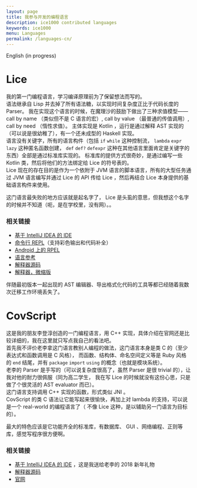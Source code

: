 ```yaml
---
layout: page
title: 我参与开发的编程语言
description: ice1000 contributed languages
keywords: ice1000
menu: Languages
permalink: /languages-cn/
---
```


English (in progress)

# Lice

我的第一门编程语言，学习编译原理前为了保留想法而写的。  
语法继承自 Lisp 并去掉了所有语法糖，以实现时间复杂度正比于代码长度的 Parser。
我在实现这个语言的时候，在魔理沙的鼓励下做出了三种求值模型—— call by name （类似但不是 C 语言的宏）,
call by value （最普通的传值调用）, call by need （惰性求值）。
主体实现是 Kotlin ，运行是通过解释 AST 实现的（可以说是很幼稚了），有一个还未成型的 Haskell 实现。  
语言没有关键字，所有的语言构件（包括 `if` `while` 这种控制流， `lambda` `expr` `lazy` 这种匿名函数创建，
`def` `def?` `defexpr` 这种在其他语言里面肯定是关键字的东西）全部是通过标准库实现的。
标准库的提供方式很奇妙，是通过编写一些 Kotlin 类，然后将他们的方法绑定给 Lice 的符号表的。  
Lice 现在的存在目的是作为一个依附于 JVM 语言的脚本语言，所有的大型任务通过 JVM 语言编写并通过 Lice 的 API
传给 Lice ，然后再结合 Lice 本身提供的基础语言构件来使用。

这门语言最失败的地方应该就是起名字了， Lice 是头虱的意思，但我想这个名字的时候并不知道（呃，是在学校里，没有网）。。

### 相关链接

+ [基于 IntelliJ IDEA 的 IDE](https://plugins.jetbrains.com/plugin/10319-lice)
+ [命令行 REPL](https://github.com/lice-lang/ldk)（支持彩色输出和代码补全）
+ [Android 上的 RPEL](https://github.com/lice-lang/lice-android)
+ [语言参考](https://github.com/lice-lang/lice-reference)
+ [解释器源码](https://github.com/lice-lang/lice)
+ [解释器，微缩版](https://github.com/lice-lang/lice-tiny)

伴随最初版本一起出现的 AST 编辑器、导出格式化代码的工具等都已经随着我数次迁移工作环境丢失了。

# CovScript

这是我的朋友李登淳创造的一门编程语言，用 C++ 实现，具体介绍在官网还是比较详细的，我在这里就只写点我自己的看法吧。  
首先我不评价老李拿这门语言教别人编程的做法，这门语言本身是类 C 的（至少表达式和函数调用是 C 风格），
而函数、结构体、命名空间定义等是 Ruby 风格的 `end` 结尾，并有 `package` `import` `using` 的概念（也就是模块系统）。  
老李的 Parser 是手写的（可以说复杂度很高了，虽然 Parser 是很 trivial 的），让我对他的耐力很佩服（同为高二学生，
我在写 Lice 的时候就没有这份心思，只是做了个很灵活的 AST evaluator 而已）。  
这门语言支持调用 C++ 实现的函数，形式类似 JNI 。  
CovScript 的类 C 语法让它能写起来很愉快，再加上对 lambda 的支持，可以说是一个 real-world 的编程语言了（
不像 Lice 这种，是以辅助另一门语言为目标的）。

最大的特色应该是它功能齐全的标准库，有数据库、 GUI 、网络编程、正则等库，感觉写程序很方便啊。

### 相关链接

+ [基于 IntelliJ IDEA 的 IDE](https://plugins.jetbrains.com/plugin/10326-covscript/) ，这是我送给老李的 2018 新年礼物
+ [解释器源码](https://github.com/covscript/covscript)
+ [官网](http://covscript.org)


